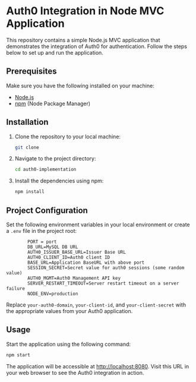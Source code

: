 
# Auth0 Integration in Node MVC Application

This repository contains a simple Node.js MVC application that demonstrates the integration of Auth0 for authentication. Follow the steps below to set up and run the application.

## Prerequisites

Make sure you have the following installed on your machine:

- [Node.js](https://nodejs.org/)
- [npm](https://www.npmjs.com/) (Node Package Manager)

## Installation

1. Clone the repository to your local machine:

    ```bash
    git clone 
    ```

2. Navigate to the project directory:

    ```bash
    cd auth0-implementation
    ```

3. Install the dependencies using npm:

    ```bash
    npm install
    ```

## Project Configuration


Set the following environment variables in your local environment or create a `.env` file in the project root:

```plaintext
        PORT = port
        DB_URL=MySQL DB URL
        AUTH0_ISSUER_BASE_URL=Issuer Base URL
        AUTH0_CLIENT_ID=Auth0 client ID
        BASE_URL=Application BaseURL with above port
        SESSION_SECRET=Secret value for auth0 sessions (some random value)
        AUTH0_MGMT=Auth0 Management API key
        SERVER_RESTART_TIMEOUT=Server restart timeout on a server failure
        NODE_ENV=production
```

Replace `your-auth0-domain`, `your-client-id`, and `your-client-secret` with the appropriate values from your Auth0 application.

## Usage

Start the application using the following command:

```bash
npm start
```

The application will be accessible at [http://localhost:8080](http://localhost:8080). Visit this URL in your web browser to see the Auth0 integration in action.


